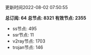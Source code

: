 更新时间2022-08-02 07:50:55

**总订阅: 64**
**总节点: 8321**
**有效节点: 2355**
- ss节点: 495
- ssr节点: 11
- v2ray节点: 1703
- trojan节点: 146

